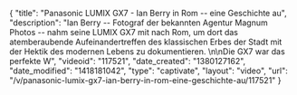 {
    "title": "Panasonic LUMIX GX7 - Ian Berry in Rom -- eine Geschichte au",
    "description": "Ian Berry -- Fotograf der bekannten Agentur Magnum Photos -- nahm seine LUMIX GX7 mit nach Rom, um dort das atemberaubende Aufeinandertreffen des klassischen Erbes der Stadt mit der Hektik des modernen Lebens zu dokumentieren. \n\nDie GX7 war das perfekte W",
    "videoid": "117521",
    "date_created": "1380127162",
    "date_modified": "1418181042",
    "type": "captivate",
    "layout": "video",
    "url": "\/v\/panasonic-lumix-gx7-ian-berry-in-rom-eine-geschichte-au\/117521"
}